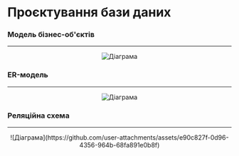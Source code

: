 # Проєктування бази даних

### Модель бізнес-об'єктів 
---
<center>
  
![Діаграма](//www.plantuml.com/plantuml/png/XPNFRjim3CRlV0eknw0Ucg73TYnGRBS2m_uyW10nZX1ByYGQMJVqtJSsci4aX7ig_FleZ_f4re7xogxm50U0DsDnVNGukASyCTP8x9A3WNQCdB64Vi_eGw4jXvm0A77W9tmO0YK6pZtndWh-0SGpwMtmY5SmkKW6ZYuC1XvThSTSn0XG-NO-7rEtRWG1jRsXwYwcgfjTLJp3dFgxgmSpimZ_JdO1v3WNo9FpGqWaWGJeEFBSi4wY16LmBZxFH_oQ1pAFAC8y58MaqnNqLBSbZ3Bo2sMa4aEj8W3EfftiIxT-USR6TOPpHTkR1QeBTjCugoec_PoeyaDEkr2Y4oSpjL6dvcJhBjKZbUKQ3f40qDBKI2qPSA7fgo_Q9rbyxUhIbYxAkXoznufoiAZU741bsmRP0E2PkoMs9ePez3glKPb_L2gFLAlhoSojTCbkSgPVR2jj3JJJuzVDySfogKpvMsKIKFxnSNLxirvXz_APxd2rkTci_d-RJt-iYjD7OYuGr9gqwdQDInN6ee41hNTr3e1w26bqnKKSdVSXzVXHiPGzLHhnmws2nQM3mFSQnfpoTbzo9EGoaL8yxTmqyEUS-5luJRXvfyHFfw7AHdnf_Uy0yT6LFYIyauk-f-Jbj_8l)

</center>

### ER-модель
---
<center>
  
![Діаграма](//www.plantuml.com/plantuml/png/bLF1QXH14BttLvHp4JI1pS7B72IISov1Fw2SgKoQdUaUksg9YmGs2fv43qB0lmW1CIIu-OMUN_1Bh9brOwyR5_QqNQ_ULBrzhtkV1ODCcjeyQWDM3KADKpyHu8O47PgQZWN4Gx3LYK1f0nLYlJE6nzQr6B21sZgIQKlWWvpufE5yIKmjx3qR9MX0DnxGqSYOnx2xkmilaSTmgEigQiW9n1_njhk8L_6oRviMYx6s8EjvVsaPl3C0Uh0o7KOCDS1JM-PWdVI5VZ_yE6me1vPWNJK09M6fmXKiKKXiGmgVcREbf1T5GSnmu9q4NqEyYtFeFiRlyMVtlfjr7rQ5BTX_o2kw3cghfssKDMZh5Q15vbCVoWHKcVSRZdnDsynlAJIMMKFynn0kWcqbnLD7UYkERMYmPwHXTUVnhfl5o_MuqY_-4ziHlPaGR-MFPfMcjadxsfvKqOQTwFYKGWwllQyVtfdEViKK3eaPgqqv2BsLZVyZzJf-ZNFrz5eVmho_SUhkRVT9JnUWqDMlsRVkYnvkuhNM46zw_vMb_UvSx-Vd8OVXIMIZdIUPbiyXszlPovRtCGTajfMZ4iIR1RZ67MvM3YV8vfuoD0RAG5xcbmEJAta3RSt-78f5gTCVwA_DI6tEeI970ONOxElYILF_1W00)

</center>

### Реляційна схема
---
<center>
![Діаграма](https://github.com/user-attachments/assets/e90c827f-0d96-4356-964b-68fa891e0b8f)
</center>

